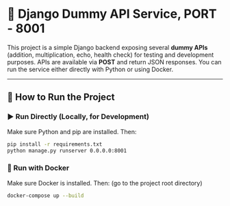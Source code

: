 # 🧪 Django Dummy API Service, PORT - 8001

This project is a simple Django backend exposing several **dummy APIs** (addition, multiplication, echo, health check) for testing and development purposes. APIs are available via **POST** and return JSON responses. You can run the service either directly with Python or using Docker.

---

## 🚀 How to Run the Project

### ▶️ Run Directly (Locally, for Development)

Make sure Python and pip are installed. Then:

```bash
pip install -r requirements.txt
python manage.py runserver 0.0.0.0:8001
```

### 🐳 Run with Docker
Make sure Docker is installed. Then: (go to the project root directory)

```bash
docker-compose up --build
```


